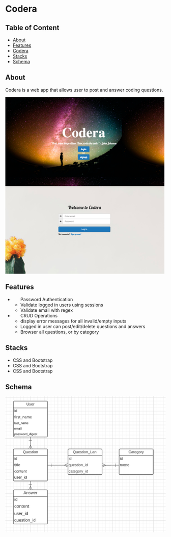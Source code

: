 <h1>Codera</h1>

## Table of Content
<ul>
  <li><a href="#About">About</a></li>
  <li><a href="#Features">Features</a></li>
  <li><a href="https://codera-co.herokuapp.com/">Codera</a></li>
  <li><a href="#Stacks">Stacks</a></li>
   <li><a href="#Schema">Schema</a></li>
</ul>

## About
<p> Codera is a web app that allows user to post and answer coding questions.</p>

<div>
     <img align="center" width=500px src="app/assets/images/home.png"/>
     <img align="center" width=500px src="app/assets/images/login.png"/>
</div>


## Features
  <ul>
      <li>
        <ul>Password Authentication
          <li>Validate logged in users using sessions</li>
          <li>Validate email with regex</li>
        </ul>
    </li>
      <li>
      <ul>CRUD Operations
        <li>display error messages for all invalid/empty inputs</li>
        <li>Logged in user can post/edit/delete questions and answers</li>
        <li>Browser all questions, or by category</li>
      </ul>
    </li>
  </ul>
  

## Stacks
  <ul>
    <li>CSS and Bootstrap</li>
    <li>CSS and Bootstrap</li>
    <li>CSS and Bootstrap</li>
  </ul>
  
## Schema
![Domain_Model](app/assets/images/domain.png)
